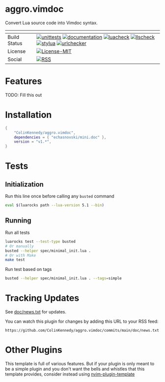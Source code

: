 # aggro.vimdoc

Convert Lua source code into Vimdoc syntax.

| <!-- -->     | <!-- -->                                                                                                                                                                                                                                                                                                                                                                                                                                                                                                                                                                                                                                                                                                                                                                                                                                                                                                                                                                                                                                                                                                                                                                                                                                                                                                                                                                                                                                                                                                                                                                                                                                                                                                                                              |
|--------------|-------------------------------------------------------------------------------------------------------------------------------------------------------------------------------------------------------------------------------------------------------------------------------------------------------------------------------------------------------------------------------------------------------------------------------------------------------------------------------------------------------------------------------------------------------------------------------------------------------------------------------------------------------------------------------------------------------------------------------------------------------------------------------------------------------------------------------------------------------------------------------------------------------------------------------------------------------------------------------------------------------------------------------------------------------------------------------------------------------------------------------------------------------------------------------------------------------------------------------------------------------------------------------------------------------------------------------------------------------------------------------------------------------------------------------------------------------------------------------------------------------------------------------------------------------------------------------------------------------------------------------------------------------------------------------------------------------------------------------------------------------|
| Build Status | [![unittests](https://img.shields.io/github/actions/workflow/status/ColinKennedy/aggro.vimdoc/test.yml?branch=main&style=for-the-badge&label=Unittests)](https://github.com/ColinKennedy/aggro.vimdoc/actions/workflows/test.yml)  [![documentation](https://img.shields.io/github/actions/workflow/status/ColinKennedy/aggro.vimdoc/documentation.yml?branch=main&style=for-the-badge&label=Documentation)](https://github.com/ColinKennedy/aggro.vimdoc/actions/workflows/documentation.yml)  [![luacheck](https://img.shields.io/github/actions/workflow/status/ColinKennedy/aggro.vimdoc/luacheck.yml?branch=main&style=for-the-badge&label=Luacheck)](https://github.com/ColinKennedy/aggro.vimdoc/actions/workflows/luacheck.yml) [![llscheck](https://img.shields.io/github/actions/workflow/status/ColinKennedy/aggro.vimdoc/llscheck.yml?branch=main&style=for-the-badge&label=llscheck)](https://github.com/ColinKennedy/aggro.vimdoc/actions/workflows/llscheck.yml) [![stylua](https://img.shields.io/github/actions/workflow/status/ColinKennedy/aggro.vimdoc/stylua.yml?branch=main&style=for-the-badge&label=Stylua)](https://github.com/ColinKennedy/aggro.vimdoc/actions/workflows/stylua.yml)  [![urlchecker](https://img.shields.io/github/actions/workflow/status/ColinKennedy/aggro.vimdoc/urlchecker.yml?branch=main&style=for-the-badge&label=URLChecker)](https://github.com/ColinKennedy/aggro.vimdoc/actions/workflows/urlchecker.yml)  |
| License      | [![License-MIT](https://img.shields.io/badge/License-MIT-blue?style=for-the-badge)](https://github.com/ColinKennedy/aggro.vimdoc/blob/main/LICENSE)                                                                                                                                                                                                                                                                                                                                                                                                                                                                                                                                                                                                                                                                                                                                                                                                                                                                                                                                                                                                                                                                                                                                                                                                                                                                                                                                                                                                                                                                                                                                                                            |
| Social       | [![RSS](https://img.shields.io/badge/rss-F88900?style=for-the-badge&logo=rss&logoColor=white)](https://github.com/ColinKennedy/aggro.vimdoc/commits/main/doc/news.txt.atom)                                                                                                                                                                                                                                                                                                                                                                                                                                                                                                                                                                                                                                                                                                                                                                                                                                                                                                                                                                                                                                                                                                                                                                                                                                                                                                                                                                                                                                                                                                                                                    |



# Features

TODO: Fill this out


# Installation
```lua
{
    "ColinKennedy/aggro.vimdoc",
    dependencies = { "echasnovski/mini.doc" },
    version = "v1.*",
}
```


# Tests
## Initialization
Run this line once before calling any `busted` command

```sh
eval $(luarocks path --lua-version 5.1 --bin)
```


## Running
Run all tests
```sh
luarocks test --test-type busted
# Or manually
busted --helper spec/minimal_init.lua .
# Or with Make
make test
```

Run test based on tags
```sh
busted --helper spec/minimal_init.lua . --tags=simple
```


# Tracking Updates
See [doc/news.txt](doc/news.txt) for updates.

You can watch this plugin for changes by adding this URL to your RSS feed:
```
https://github.com/ColinKennedy/aggro.vimdoc/commits/main/doc/news.txt.atom
```


# Other Plugins
This template is full of various features. But if your plugin is only meant to
be a simple plugin and you don't want the bells and whistles that this template
provides, consider instead using
[nvim-plugin-template](https://github.com/ellisonleao/nvim-plugin-template)
